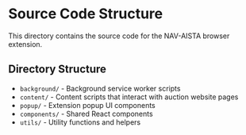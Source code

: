 # Source Code Structure

This directory contains the source code for the NAV-AISTA browser extension.

## Directory Structure

- `background/` - Background service worker scripts
- `content/` - Content scripts that interact with auction website pages
- `popup/` - Extension popup UI components
- `components/` - Shared React components
- `utils/` - Utility functions and helpers
